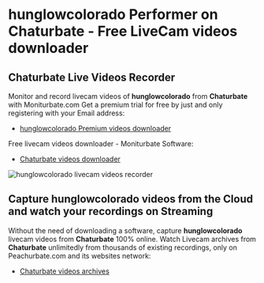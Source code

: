 # hunglowcolorado Performer on Chaturbate - Free LiveCam videos downloader

## Chaturbate Live Videos Recorder

Monitor and record livecam videos of **hunglowcolorado** from **Chaturbate** with Moniturbate.com
Get a premium trial for free by just and only registering with your Email address:
* [hunglowcolorado Premium videos downloader](https://moniturbate.com/request-demo-licence-key.html)

Free livecam videos downloader - Moniturbate Software:
* [Chaturbate videos downloader](https://moniturbate.com/moniturbate-download-software.html)

![hunglowcolorado livecam videos recorder](https://peachurnet.com/templates/moniturbate-software.png)


## Capture hunglowcolorado videos from the Cloud and watch your recordings on Streaming

Without the need of downloading a software, capture **hunglowcolorado** livecam videos from **Chaturbate** 100% online.
Watch Livecam archives from **Chaturbate** unlimitedly from thousands of existing recordings, only on Peachurbate.com and its websites network:
* [Chaturbate videos archives](https://peachurnet.com/)